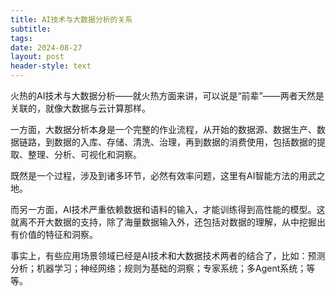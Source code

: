 ```yaml
---
title: AI技术与大数据分析的关系
subtitle: 
tags: 
date: 2024-08-27
layout: post
header-style: text
---
```



火热的AI技术与大数据分析——就火热方面来讲，可以说是“前辈”——两者天然是关联的，就像大数据与云计算那样。

一方面，大数据分析本身是一个完整的作业流程，从开始的数据源、数据生产、数据链路，到数据的入库、存储、清洗、治理，再到数据的消费使用，包括数据的提取、整理、分析、可视化和洞察。

既然是一个过程，涉及到诸多环节，必然有效率问题，这里有AI智能方法的用武之地。

而另一方面，AI技术严重依赖数据和语料的输入，才能训练得到高性能的模型。这就离不开大数据的支持，除了海量数据输入外，还包括对数据的理解，从中挖掘出有价值的特征和洞察。

事实上，有些应用场景领域已经是AI技术和大数据技术两者的结合了，比如：预测分析；机器学习；神经网络；规则为基础的洞察；专家系统；多Agent系统；等等。